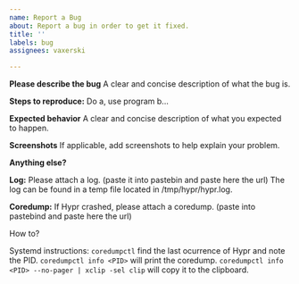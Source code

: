 ```yaml
---
name: Report a Bug
about: Report a bug in order to get it fixed.
title: ''
labels: bug
assignees: vaxerski

---
```


**Please describe the bug**
A clear and concise description of what the bug is.

**Steps to reproduce:**
Do a, use program b...

**Expected behavior**
A clear and concise description of what you expected to happen.

**Screenshots**
If applicable, add screenshots to help explain your problem.

**Anything else?**

**Log:**
Please attach a log. (paste it into pastebin and paste here the url) The log can be found in a temp file located in /tmp/hypr/hypr.log.

**Coredump:**
If Hypr crashed, please attach a coredump. (paste into pastebind and paste here the url)

How to?

Systemd instructions:
`coredumpctl`
find the last ocurrence of Hypr and note the PID.
`coredumpctl info <PID>`
will print the coredump.
`coredumpctl info <PID> --no-pager | xclip -sel clip`
will copy it to the clipboard.
